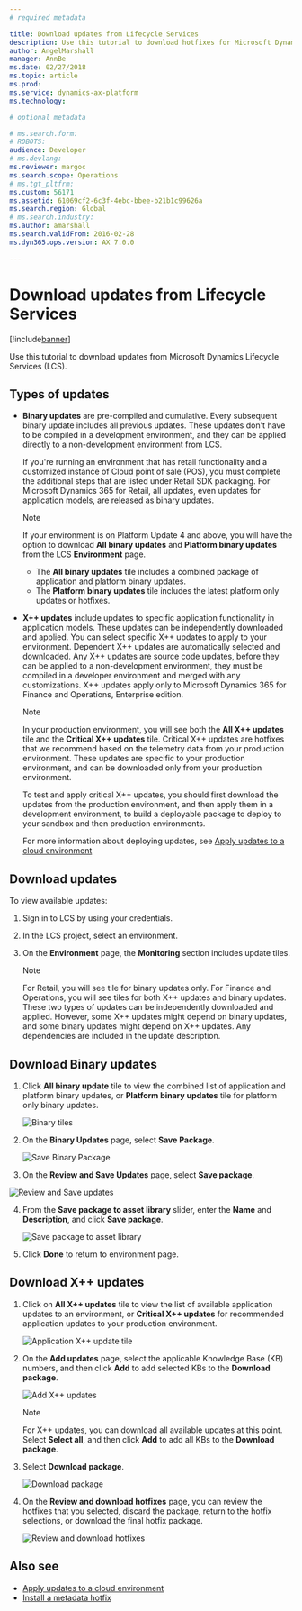 ```yaml
---
# required metadata

title: Download updates from Lifecycle Services
description: Use this tutorial to download hotfixes for Microsoft Dynamics 365 for Finance and Operations, Enterprise edition, from Lifecycle Services (LCS).
author: AngelMarshall
manager: AnnBe
ms.date: 02/27/2018
ms.topic: article
ms.prod: 
ms.service: dynamics-ax-platform
ms.technology: 

# optional metadata

# ms.search.form: 
# ROBOTS: 
audience: Developer
# ms.devlang: 
ms.reviewer: margoc
ms.search.scope: Operations
# ms.tgt_pltfrm: 
ms.custom: 56171
ms.assetid: 61069cf2-6c3f-4ebc-bbee-b21b1c99626a
ms.search.region: Global
# ms.search.industry: 
ms.author: amarshall
ms.search.validFrom: 2016-02-28
ms.dyn365.ops.version: AX 7.0.0

---
```


# Download updates from Lifecycle Services

[!include[banner](../includes/banner.md)]

Use this tutorial to download updates from Microsoft Dynamics Lifecycle Services (LCS).

## Types of updates

- **Binary updates** are pre-compiled and cumulative. Every subsequent binary update includes all previous updates. These updates don't have to be compiled in a development environment, and they can be applied directly to a non-development environment from LCS.
        
    If you're running an environment that has retail functionality and a customized instance of Cloud point of sale (POS), you must complete the additional steps that are listed under Retail SDK packaging. For Microsoft Dynamics 365 for Retail, all updates, even updates for application models, are released as binary updates.
    
    > [!NOTE]
    > If your environment is on Platform Update 4 and above, you will have the option to download **All binary updates** and **Platform binary updates** from the LCS **Environment** page.  
    > - The **All binary updates** tile includes a combined package of application and platform binary updates.  
    > - The **Platform binary updates** tile includes the latest platform only updates or hotfixes. 
    

- **X++ updates** include updates to specific application functionality in application models. These updates can be independently downloaded and applied. You can select specific X++ updates to apply to your environment.  Dependent X++ updates are automatically selected and downloaded.  Any X++ updates are source code updates, before they can be applied to a non-development environment, they must be compiled in a developer environment and merged with any customizations. X++ updates apply only to Microsoft Dynamics 365 for Finance and Operations, Enterprise edition. 

    > [!NOTE]
    >  In your production environment, you will see both the **All X++ updates** tile and the **Critical X++ updates** tile. Critical X++ updates are hotfixes that we recommend based on the telemetry data from your production environment. These updates are specific to your production environment, and can be downloaded only from your production environment. 
    >
    > To test and apply critical X++ updates, you should first download the updates from the production environment, and then apply them in a development environment, to build a deployable package to deploy to your sandbox and then production environments. 
    >
    > For more information about deploying updates, see [Apply updates to a cloud environment](../deployment/apply-deployable-package-system.md)  

## Download updates

To view available updates:
1. Sign in to LCS by using your credentials.
2. In the LCS project, select an environment.
3. On the **Environment** page, the **Monitoring** section includes update tiles. 

   >[!NOTE]
   > For Retail, you will see tile for binary updates only. For Finance and Operations, you will see tiles for both X++ updates and binary updates. These two types of updates can be independently downloaded and applied. However, some X++ updates might depend on binary updates, and some binary updates might depend on X++ updates. Any dependencies are included in the update description.
   
## Download Binary updates

1. Click **All binary update** tile to view the combined list of application and platform binary updates, or **Platform binary updates** tile for platform only binary updates. 

   ![Binary tiles](./media/BinaryUpdateTiles.jpg)

2. On the **Binary Updates** page, select **Save Package**.

   ![Save Binary Package](./media/BinarySavePackage.png)

3. On the **Review and Save Updates** page, select **Save package**.

![Review and Save updates](./media/ReviewBinaryPackage.png)

4. From the **Save package to asset library** slider, enter the **Name** and **Description**, and click **Save package**.

   ![Save package to asset library](./media/SaveBinaryPackage.jpg)

5. Click **Done** to return to environment page.

## Download X++ updates

1. Click on **All X++ updates** tile to view the list of available application updates to an environment, or **Critical X++ updates** for recommended application updates to your production environment. 

   ![Application X++ update tile](./media/X++UpdateTiles.jpg)   
  
2. On the **Add updates** page, select the applicable Knowledge Base (KB) numbers, and then click **Add** to add selected KBs to the **Download package**.

    ![Add X++ updates](./media/Add%20X%2B%2B%20Updates.png)

    > [!NOTE]
    > For X++ updates, you can download all available updates at this point. Select **Select all**, and then click **Add** to add all KBs to  the **Download package**.

3. Select **Download package**.

    ![Download package](./media/X%2B%2B%20Download%20package.png)

4. On the **Review and download hotfixes** page, you can review the hotfixes that you selected, discard the package, return to the hotfix selections, or download the final hotfix package.

    ![Review and download hotfixes](media/Review%20and%20download%20X%2B%2B%20updates.png)

## Also see
- [Apply updates to a cloud environment](../deployment/apply-deployable-package-system.md)
- [Install a metadata hotfix](./install-metadata-hotfix-package.md) 
